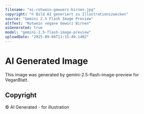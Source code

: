 ```yaml
---
filename: "ai-rotwein-gewuerz-birnen.jpg"
copyright: "© Bild AI generiert zu Illustrationszwecken"
source: "Gemini 2.5 Flash Image Preview"
altText: "Rotwein vegane Gewürz Birnen"
aiGenerated: true
model: "gemini-2.5-flash-image-preview"
uploadDate: "2025-09-04T11:15:46.140Z"
---
```


# AI Generated Image

This image was generated by gemini-2.5-flash-image-preview for VeganBlatt.

## Copyright
© AI Generated - for illustration

